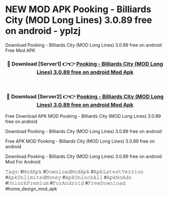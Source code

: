 # NEW MOD APK Pooking - Billiards City (MOD Long Lines) 3.0.89 free on android - yplzj
Download Pooking - Billiards City (MOD Long Lines) 3.0.89 free on android Free Mod APK

<div align="center">
<h3>🔴 Download [Server1] 👉👉 <a href="https://apk-comot.site?title=Pooking_-_Billiards_City_(MOD_Long_Lines)_3.0.89_free_on_android">Pooking - Billiards City (MOD Long Lines) 3.0.89 free on android Mod Apk</a></h3><br>

<h3>🔴 Download [Server2] 👉👉 <a href="https://apk-comot.site?title=Pooking_-_Billiards_City_(MOD_Long_Lines)_3.0.89_free_on_android">Pooking - Billiards City (MOD Long Lines) 3.0.89 free on android Mod Apk</a></h3>
</div>


Free Download APK MOD Pooking - Billiards City (MOD Long Lines) 3.0.89 free on android

Download Pooking - Billiards City (MOD Long Lines) 3.0.89 free on android 

Free APK MOD Pooking - Billiards City (MOD Long Lines) 3.0.89 free on android 

Download Pooking - Billiards City (MOD Long Lines) 3.0.89 free on android Mod For Android

𝚃𝚊𝚐𝚜: #𝙼𝚘𝚍𝙰𝚙𝚔 #𝙳𝚘𝚠𝚗𝚕𝚘𝚊𝚍𝙼𝚘𝚍𝙰𝚙𝚔 #𝙰𝚙𝚔𝙻𝚊𝚝𝚎𝚜𝚝𝚅𝚎𝚛𝚜𝚒𝚘𝚗 #𝙰𝚙𝚔𝚄𝚗𝚕𝚒𝚖𝚒𝚝𝚎𝚍𝙼𝚘𝚗𝚎𝚢 #𝙰𝚙𝚔𝚄𝚗𝚕𝚘𝚌𝚔𝙰𝚕𝚕 #𝙰𝚙𝚔𝙽𝚘𝙰𝚍𝚜 #𝚄𝚗𝚕𝚘𝚌𝚔𝙿𝚛𝚎𝚖𝚒𝚞𝚖 #𝙵𝚘𝚛𝙰𝚗𝚍𝚛𝚘𝚒𝚍 #𝙵𝚛𝚎𝚎𝙳𝚘𝚠𝚗𝚕𝚘𝚊𝚍 #home_design_mod_apk